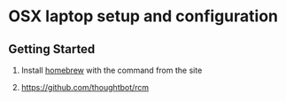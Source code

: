 OSX laptop setup and configuration
===========



Getting Started
---------------

1. Install [homebrew](http://brew.sh/) with the command from the site

2. https://github.com/thoughtbot/rcm